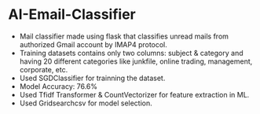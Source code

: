 # AI-Email-Classifier

* Mail classifier made using flask that classifies unread mails from authorized Gmail account by IMAP4 protocol.
* Training datasets contains only two columns: subject & category and having 20 different categories like junkfile, online trading, management, corporate, etc.
* Used SGDClassifier for trainning the dataset.
* Model Accuracy: 76.6%
* Used Tfidf Transformer & CountVectorizer for feature extraction in ML.
* Used Gridsearchcsv for model selection.
